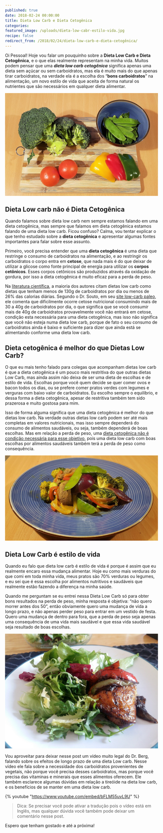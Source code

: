 ```yaml
---
published: true
date: 2018-02-24 00:00:00
title: Dieta Low Carb e Dieta Cetogênica
categories:
featured_image: /uploads/dieta-low-cabr-estilo-vida.jpg
recipe: false
redirect_from: /2018/02/24/dieta-low-carb-e-dieta-cetogênica/
---
```


Oi Pessoal! Hoje vou falar um pouquinho sobre a&nbsp;**Dieta Low Carb e Dieta Cetog&ecirc;nica**, e o que elas realmente representam na minha vida. Muitos podem pensar que uma ***dieta low carb cetog&ecirc;nica*** significa apenas uma dieta sem a&ccedil;&uacute;car ou sem carboidratos, mas ela &eacute; muito mais do que apenas tirar carboidratos, na verdade ela &eacute; a escolha dos “**bons carboidratos**” na alimenta&ccedil;&atilde;o, um novo estilo de vida que aceita de forma natural os nutrientes que s&atilde;o necess&aacute;rios em qualquer dieta alimentar.

![](/uploads/versions/dieta-low-cabr-estilo-vida-saudavel-1---x----1560-1049x---.jpg)

## Dieta Low carb n&atilde;o &eacute; Dieta Cetog&ecirc;nica

Quando falamos sobre dieta low carb nem sempre estamos falando em uma dieta cetog&ecirc;nica, mas sempre que falamos em dieta cetog&ecirc;nica estamos falando de uma dieta low carb. Ficou confuso? Calma, vou tentar explicar o que tenho estudado sobre a **dieta cetog&ecirc;nica** e apresentar algumas fontes importantes para falar sobre esse assunto.

Primeiro, voc&ecirc; precisa entender que uma&nbsp;**dieta cetog&ecirc;nica** &eacute; uma dieta que restringe o consumo de carboidratos na alimenta&ccedil;&atilde;o, e ao restringir os carboidratos o corpo entra em **cetose**, que nada mais &eacute; do que deixar de utilizar a glicose como fonte principal de energia para utilizar os **corpos cet&ocirc;nicos**. Esses corpos cet&ocirc;nicos s&atilde;o produzidos atrav&eacute;s da oxida&ccedil;&atilde;o de gordura, por isso a dieta cetog&ecirc;nica &eacute; muito eficaz para a perda de peso.

Na [literatura cient&iacute;fica](http://www.nutritionjrnl.com/article/S0899-9007(14)00332-3/fulltext), a maioria dos autores citam dietas low carb como dietas que tenham menos de 130g de carboidratos por dia ou menos de 26% das calorias di&aacute;rias. Segundo o Dr. Souto, em seu [site low-carb paleo](http://www.lowcarb-paleo.com.br/2017/10/cetose.html), ele comenta que dificilmente ocorre cetose nutricional consumindo mais de 30 a 40g de carboidratos por dia, o que significa que se voc&ecirc; consumir mais de 40g de carboidratos provavelmente voc&ecirc; n&atilde;o entrar&aacute; em cetose, condi&ccedil;&atilde;o esta necess&aacute;ria para uma dieta cetog&ecirc;nica, mas isso n&atilde;o significa que voc&ecirc; n&atilde;o esteja numa dieta low carb, porque de fato o seu consumo de carboidratos ainda &eacute; baixo e suficiente para dizer que ainda est&aacute; se alimentando conforme uma dieta low carb.

## Dieta cetog&ecirc;nica &eacute; melhor do que Dietas Low Carb?

O que eu mais tenho falado para colegas que acompanham dietas low carb &eacute; que a dieta cetog&ecirc;nica &eacute; um pouco mais restritiva do que outras dietas Low Carb, mas ainda assim n&atilde;o deixa de ser uma dieta de escolhas e de estilo de vida. Escolhas porque voc&ecirc; quem decide se quer comer ovos e bacon todos os dias, ou se prefere comer pratos verdes com legumes e verguras com baixo valor de carboidratos. Eu escolho sempre o equil&iacute;brio, e dessa forma a dieta cetog&ecirc;nica, apesar de restritiva tamb&eacute;m tem sido prazerosa e muito gostosa para mim.

Isso de forma alguma significa que uma dieta cetog&ecirc;nica &eacute; melhor do que dietas low carb. Na verdade outras dietas low carb podem ser at&eacute; mais completas em valores nutricionais, mas isso sempre depender&aacute; do consumo de alimentos saud&aacute;veis, ou seja, tamb&eacute;m depender&aacute; de boas escolhas. Mas em rela&ccedil;&atilde;o a perda de peso, uma [dieta cetog&ecirc;nica n&atilde;o &eacute; condi&ccedil;&atilde;o necess&aacute;ria para esse objetivo](http://www.lowcarb-paleo.com.br/2017/10/cetose.html), pois uma dieta low carb com boas escolhas por alimentos saud&aacute;veis tamb&eacute;m ter&aacute; a perda de peso como consequ&ecirc;ncia.

![](/uploads/versions/prato-low-carb-cetogenica-verduras-legumes---x----1560-870x---.jpg)

## Dieta Low Carb &eacute; estilo de vida

Quando eu falo que dieta low carb &eacute; estilo de vida &eacute; porque &eacute; assim que eu realmente encaro essa mudan&ccedil;a alimentar. Hoje eu como mais verduras do que comi em toda minha vida, meus pratos s&atilde;o 70% verduras ou legumes, e eu sei que &eacute; essa escolha por alimentos nutritivos e saud&aacute;veis que realmente est&atilde;o fazendo a diferen&ccedil;a na minha sa&uacute;de.

Quando me perguntam se eu entrei nessa Dieta Low Carb s&oacute; para obter bons resultados na perda de peso, minha resposta &eacute; objetiva: “n&atilde;o quero morrer antes dos 50”, ent&atilde;o obviamente quero uma mudan&ccedil;a de vida a longo prazo, e n&atilde;o apenas perder peso para entrar em um vestido de festa. Quero uma mudan&ccedil;a de dentro para fora, que a perda de peso seja apenas uma consequ&ecirc;ncia de uma vida mais saud&aacute;vel e que essa vida saud&aacute;vel seja resultado de boas escolhas.

![](/uploads/versions/20180219-130847-1---x----1560-1170x---.jpg)

Vou aproveitar para deixar nesse post um v&iacute;deo muito legal do Dr. Berg, falando sobre os efeitos de longo prazo de uma dieta Low carb. Nesse v&iacute;deo ele fala sobre a necessidade dos carboidratos provenientes de vegetais, n&atilde;o porque voc&ecirc; precisa desses carboidratos, mas porque voc&ecirc; precisa das vitaminas e minerais que esses alimentos oferecem. Ele tamb&eacute;m esclarece algumas d&uacute;vidas em rela&ccedil;&atilde;o a tire&oacute;ide na dieta low carb, e os benef&iacute;cios de se manter em uma dieta low carb.

{% youtube "https://www.youtube.com/embed/bFLM55uvL9U" %}

> Dica: Se precisar voc&ecirc; pode ativar a tradu&ccedil;&atilde;o pois o v&iacute;deo est&aacute; em Ingl&ecirc;s, mas qualquer d&uacute;vida voc&ecirc; tamb&eacute;m pode deixar um coment&aacute;rio nesse post.

Espero que tenham gostado e at&eacute; a pr&oacute;xima!